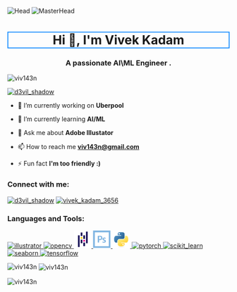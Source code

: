 ![Head](https://media.geeksforgeeks.org/wp-content/cdn-uploads/20200711122552/Python-Programming-Language.png)
![MasterHead](https://cdn.dribbble.com/users/1162077/screenshots/3848914/programmer.gif)
<h1 align="center"h1 style="border:2px solid DodgerBlue;">Hi 👋, I'm Vivek Kadam</h1>
<h3 align="center">A passionate AI\ML Engineer .</h3>

<p align="left"> <img src="https://komarev.com/ghpvc/?username=viv143n&label=Profile%20views&color=0e75b6&style=flat" alt="viv143n" /> </p>

<p align="left"> <a href="https://twitter.com/d3vil_shadow" target="blank"><img src="https://img.shields.io/twitter/follow/d3vil_shadow?logo=twitter&style=for-the-badge" alt="d3vil_shadow" /></a> </p>

- 🔭 I’m currently working on **Uberpool**

- 🌱 I’m currently learning **AI/ML**

- 💬 Ask me about **Adobe Illustator**

- 📫 How to reach me **viv143n@gmail.com**

- ⚡ Fun fact **I'm too friendly :)**

<h3 align="left">Connect with me:</h3>
<p align="left">
<a href="https://twitter.com/d3vil_shadow" target="blank"><img align="center" src="https://raw.githubusercontent.com/rahuldkjain/github-profile-readme-generator/master/src/images/icons/Social/twitter.svg" alt="d3vil_shadow" height="30" width="40" /></a>
<a href="https://instagram.com/vivek_kadam_3656" target="blank"><img align="center" src="https://raw.githubusercontent.com/rahuldkjain/github-profile-readme-generator/master/src/images/icons/Social/instagram.svg" alt="vivek_kadam_3656" height="30" width="40" /></a>
</p>

<h3 align="left">Languages and Tools:</h3>
<p align="left"> <a href="https://www.adobe.com/in/products/illustrator.html" target="_blank" rel="noreferrer"> <img src="https://www.vectorlogo.zone/logos/adobe_illustrator/adobe_illustrator-icon.svg" alt="illustrator" width="40" height="40"/> </a> <a href="https://opencv.org/" target="_blank" rel="noreferrer"> <img src="https://www.vectorlogo.zone/logos/opencv/opencv-icon.svg" alt="opencv" width="40" height="40"/> </a> <a href="https://pandas.pydata.org/" target="_blank" rel="noreferrer"> <img src="https://raw.githubusercontent.com/devicons/devicon/2ae2a900d2f041da66e950e4d48052658d850630/icons/pandas/pandas-original.svg" alt="pandas" width="40" height="40"/> </a> <a href="https://www.photoshop.com/en" target="_blank" rel="noreferrer"> <img src="https://raw.githubusercontent.com/devicons/devicon/master/icons/photoshop/photoshop-line.svg" alt="photoshop" width="40" height="40"/> </a> <a href="https://www.python.org" target="_blank" rel="noreferrer"> <img src="https://raw.githubusercontent.com/devicons/devicon/master/icons/python/python-original.svg" alt="python" width="40" height="40"/> </a> <a href="https://pytorch.org/" target="_blank" rel="noreferrer"> <img src="https://www.vectorlogo.zone/logos/pytorch/pytorch-icon.svg" alt="pytorch" width="40" height="40"/> </a> <a href="https://scikit-learn.org/" target="_blank" rel="noreferrer"> <img src="https://upload.wikimedia.org/wikipedia/commons/0/05/Scikit_learn_logo_small.svg" alt="scikit_learn" width="40" height="40"/> </a> <a href="https://seaborn.pydata.org/" target="_blank" rel="noreferrer"> <img src="https://seaborn.pydata.org/_images/logo-mark-lightbg.svg" alt="seaborn" width="40" height="40"/> </a> <a href="https://www.tensorflow.org" target="_blank" rel="noreferrer"> <img src="https://www.vectorlogo.zone/logos/tensorflow/tensorflow-icon.svg" alt="tensorflow" width="40" height="40"/> </a> </p>

<p><img align="left" src="https://github-readme-stats.vercel.app/api/top-langs?username=viv143n&show_icons=true&locale=en&layout=compact" alt="viv143n" /></p>

<p>&nbsp;<img align="center" src="https://github-readme-stats.vercel.app/api?username=viv143n&show_icons=true&locale=en" alt="viv143n" /></p>

<p><img align="center" src="https://github-readme-streak-stats.herokuapp.com/?user=viv143n&" alt="viv143n" /></p>

